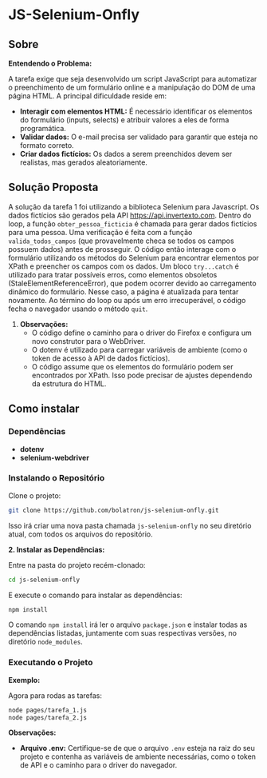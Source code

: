 # JS-Selenium-Onfly

## Sobre

**Entendendo o Problema:**

A tarefa exige que seja desenvolvido um script JavaScript para automatizar o preenchimento de um formulário online e a manipulação do DOM de uma página HTML. A principal dificuldade reside em:

* **Interagir com elementos HTML:** É necessário identificar os elementos do formulário (inputs, selects) e atribuir valores a eles de forma programática.
* **Validar dados:** O e-mail precisa ser validado para garantir que esteja no formato correto.
* **Criar dados fictícios:** Os dados a serem preenchidos devem ser realistas, mas gerados aleatoriamente.

## Solução Proposta

A solução da tarefa 1 foi utilizando a biblioteca Selenium para Javascript. Os dados fictícios são gerados pela API https://api.invertexto.com. Dentro do loop, a função `obter_pessoa_ficticia` é chamada para gerar dados fictícios para uma pessoa. Uma verificação é feita com a função `valida_todos_campos` (que provavelmente checa se todos os campos possuem dados) antes de prosseguir. O código então interage com o formulário utilizando os métodos do Selenium para encontrar elementos por XPath e preencher os campos com os dados. Um bloco `try...catch` é utilizado para tratar possíveis erros, como elementos obsoletos (StaleElementReferenceError), que podem ocorrer devido ao carregamento dinâmico do formulário. Nesse caso, a página é atualizada para tentar novamente. Ao término do loop ou após um erro irrecuperável, o código fecha o navegador usando o método `quit`.

1. **Observações:**
    * O código define o caminho para o driver do Firefox e configura um novo construtor para o WebDriver.
    * O dotenv é utilizado para carregar variáveis de ambiente (como o token de acesso à API de dados fictícios).
    * O código assume que os elementos do formulário podem ser encontrados por XPath. Isso pode precisar de ajustes dependendo da estrutura do HTML.


## Como instalar

### Dependências

* **dotenv**
* **selenium-webdriver**

### Instalando o Repositório

Clone o projeto:

```bash
git clone https://github.com/bolatron/js-selenium-onfly.git
```

Isso irá criar uma nova pasta chamada `js-selenium-onfly` no seu diretório atual, com todos os arquivos do repositório.

**2. Instalar as Dependências:**

Entre na pasta do projeto recém-clonado:

```bash
cd js-selenium-onfly
```

E execute o comando para instalar as dependências:

```bash
npm install
```

O comando `npm install` irá ler o arquivo `package.json` e instalar todas as dependências listadas, juntamente com suas respectivas versões, no diretório `node_modules`.

### Executando o Projeto

**Exemplo:**

Agora para rodas as tarefas:

```bash
node pages/tarefa_1.js
node pages/tarefa_2.js
```

**Observações:**

* **Arquivo .env:** Certifique-se de que o arquivo `.env` esteja na raiz do seu projeto e contenha as variáveis de ambiente necessárias, como o token de API e o caminho para o driver do navegador.
